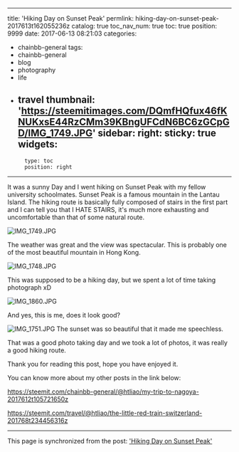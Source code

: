 
---
title: 'Hiking Day on Sunset Peak'
permlink: hiking-day-on-sunset-peak-2017613t162055236z
catalog: true
toc_nav_num: true
toc: true
position: 9999
date: 2017-06-13 08:21:03
categories:
- chainbb-general
tags:
- chainbb-general
- blog
- photography
- life
- travel
thumbnail: 'https://steemitimages.com/DQmfHQfux46fKNUKxsE44RzCMm39KBngUFCdN6BC6zGCpGD/IMG_1749.JPG'
sidebar:
    right:
        sticky: true
widgets:
    -
        type: toc
        position: right
---


It was a sunny Day and I went hiking on Sunset Peak with my fellow university schoolmates. Sunset Peak is a famous mountain in the Lantau Island. The hiking route is basically fully composed of stairs in the first part and I can tell you that I HATE STAIRS, it's much more exhausting and uncomfortable than that of some natural route.


![IMG_1749.JPG](https://steemitimages.com/DQmfHQfux46fKNUKxsE44RzCMm39KBngUFCdN6BC6zGCpGD/IMG_1749.JPG)

The weather was great and the view was spectacular. This is probably one of the most beautiful mountain in Hong Kong.

![IMG_1748.JPG](https://steemitimages.com/DQmPE3UHuX1v1Z2WXdcEmLEeoyqfwi698LbGaaqC6uKGs8H/IMG_1748.JPG)

This was supposed to be a hiking day, but we spent a lot of time taking photograph xD 

![IMG_1860.JPG](https://steemitimages.com/DQmcPk7DrniVf4itdxMpk3bpSNb79cAPSmanaWsn1fTtzoG/IMG_1860.JPG)

And yes, this is me, does it look good?



![IMG_1751.JPG](https://steemitimages.com/DQmVVuqE2vekQrfCijwj9hG7gtRPwUJYRgkeMvFpjEgWCZk/IMG_1751.JPG)
The sunset was so beautiful that it made me speechless.

That was a good photo taking day and we took a lot of photos, it was really a good hiking route.

Thank you for reading this post, hope you have enjoyed it.

You can know more about my other posts in the link below:

https://steemit.com/chainbb-general/@htliao/my-trip-to-nagoya-2017612t105721650z

https://steemit.com/travel/@htliao/the-little-red-train-switzerland-201768t234456316z

- - -

This page is synchronized from the post: ['Hiking Day on Sunset Peak'](https://steemit.com/@htliao/hiking-day-on-sunset-peak-2017613t162055236z)
